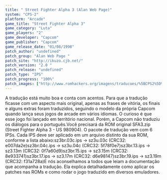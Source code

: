```yaml
---
title: " Street Fighter Alpha 3 (Alan Web Page)"
system: "CPS-2"
platform: "Arcade"
game_title: "Street Fighter Alpha 3"
game_category: "Luta"
game_players: "2"
game_developer: "Capcom"
game_publisher: "Capcom"
game_release_date: "01/08/1998"
patch_author: "undefined"
patch_group: "Alan Web Page "
patch_site: "http://ikuzo.cjb.net/"
patch_version: "2.0 "
patch_release: "undefined"
patch_type: "IPS"
patch_progress: "100%"
patch_images: ["http://www.romhackers.org/imagens/traducoes/%5BCPS2%5D%20Street%20Fighter%20Alpha%203%20-%20NGBRT%20-%20Logo.png","http://www.romhackers.org/imagens/traducoes/%5BCPS2%5D%20Street%20Fighter%20Alpha%203%20-%20NGBRT%20-%201.png","http://www.romhackers.org/imagens/traducoes/%5BCPS2%5D%20Street%20Fighter%20Alpha%203%20-%20NGBRT%20-%202.png"]
---
```

A tradução está muito boa e conta com acentos. Para que a tradução ficasse com um aspecto mais original, apenas as frases de vitória, os finais e alguns extras foram traduzidos, seguindo o modelo da própria Capcom quando lança seus jogos de arcade em vários idiomas. O curioso é que esse jogo foi lançado em território nacional. Porém, a Capcom não traduziu os diálogos para o português.Você precisará da ROM original SFA3.zip (Street Fighter Alpha 3 - US 980904). O pacote de tradução vem com 6 IPSs. Cada IPS deve ser aplicado em um arquivo distinto da sua ROM, conforme a lista abaixo:sz3br.03c.ips -> sz3u.03c (CRC32: e007da2e)sz3br.04c.ips -> sz3u.04c (CRC32: 5f78f0e7)sz3br.13.ips -> sz3.13m (CRC32: 0f7a60d9)sz3br.15.ips -> sz3.15m (CRC32: 8e933741)sz3br.17.ips -> sz3.17m (CRC32: d6e98147)sz3br.19.ips -> sz3.19m (CRC32: f31a728a)E nós aconselhamos a todos que leiam a documentação que acompanha a tradução. Ela explica detalhadamente como aplicar os patches nas ROMs e como rodar o jogo traduzido em diversos emuladores.